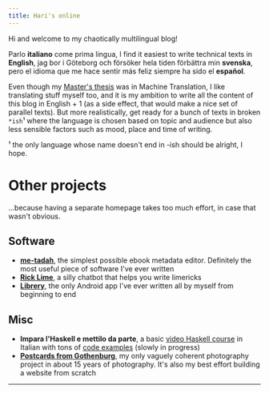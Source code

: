 ```yaml
---
title: Hari's online
---
```


Hi and welcome to my chaotically multilingual blog! 

Parlo __italiano__ come prima lingua, I find it easiest to write technical texts in __English__, jag bor i Göteborg och försöker hela tiden förbättra min __svenska__, pero el idioma que me hace sentir más feliz siempre ha sido el __español__. 

Even though my [Master's thesis](https://github.com/harisont/concept-alignment) was in Machine Translation, I like translating stuff myself too, and it is my ambition to write all the content of this blog in English + 1 (as a side effect, that would make a nice set of parallel texts). But more realistically, get ready for a bunch of texts in broken `*ish`¹ where the language is chosen based on topic and audience but also less sensible factors such as mood, place and time of writing.

¹ the only language whose name doesn't end in -ish should be alright, I hope.

# Other projects
...because having a separate homepage takes too much effort, in case that wasn't obvious.

## Software
- [__me-tadah__](https://github.com/harisont/me-tadah), the simplest possible ebook metadata editor. Definitely the most useful piece of software I've ever written
- [__Rick Lime__](https://github.com/harisont/rick-lime), a silly chatbot that helps you write limericks
- [__Librery__](https://github.com/harisont/Librery), the only Android app I've ever written all by myself from beginning to end

## Misc
- __Impara l'Haskell e mettilo da parte__, a basic [video Haskell course](https://www.youtube.com/channel/UC6fKcYGimkXYd-N5ryesKqw) in Italian with tons of [code examples](https://github.com/harisont/imparalhaskell) (slowly in progress)
- [__Postcards from Gothenburg__](https://harisont.github.io/postcards-from-gothenburg/), my only vaguely coherent photography project in about 15 years of photography. It's also my best effort building a website from scratch

---